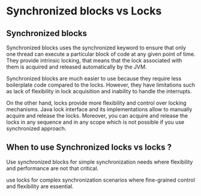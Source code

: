 Synchronized blocks vs Locks
=

Synchronized blocks
-
Synchronized blocks uses the synchronized keyword to ensure that only one
thread can execute a particular block of code at any given point of time.
They provide intrinsic locking, that means that the lock associated with them is acquired and released
automatically by the JVM.

Synchronized blocks are much easier to use because they require less boilerplate code
compared to the locks. However, they have limitations such as lack of flexibility in lock acquisition
and inability to handle the interrupts.

On the other hand, locks provide more flexibility and control over locking mechanisms.
Java lock interface and its implementations allow to manually acquire and release the locks.
Moreover, you can acquire and release the locks in any sequence and in any scope which is not possible
if you use synchronized approach.

When to use Synchronized locks vs locks ?
-
Use synchronized blocks for simple synchronization needs where 
flexibility and performance are not that critical.

use locks for complex synchronization scenarios where fine-grained control and flexibility are essential.